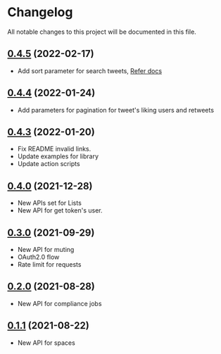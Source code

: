 # Changelog

All notable changes to this project will be documented in this file.

## [0.4.5](https://github.com/sns-sdks/go-twitter/v0.4.5) (2022-02-17)

- Add sort parameter for search tweets, [Refer docs](https://twittercommunity.com/t/introducing-the-sort-order-parameter-for-search-endpoints-in-the-twitter-api-v2/166377)

## [0.4.4](https://github.com/sns-sdks/go-twitter/v0.4.4) (2022-01-24)

- Add parameters for pagination for tweet's liking users and retweets

## [0.4.3](https://github.com/sns-sdks/go-twitter/v0.4.3) (2022-01-20)

- Fix README invalid links.
- Update examples for library
- Update action scripts

## [0.4.0](https://github.com/sns-sdks/go-twitter/v0.4.0) (2021-12-28)

- New APIs set for Lists
- New API for get token's user.

## [0.3.0](https://github.com/sns-sdks/go-twitter/v0.3.0) (2021-09-29)

- New API for muting
- OAuth2.0 flow
- Rate limit for requests

## [0.2.0](https://github.com/sns-sdks/go-twitter/v0.2.0) (2021-08-28)

- New API for compliance jobs

## [0.1.1](https://github.com/sns-sdks/go-twitter/v0.1.1) (2021-08-22)

- New API for spaces
